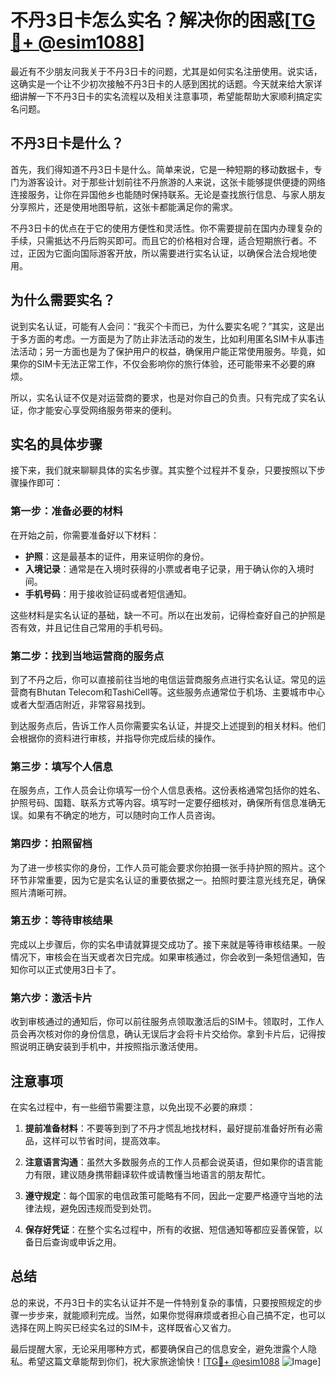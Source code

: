 # 不丹3日卡怎么实名？解决你的困惑[[TG💪+ @esim1088](https://t.me/s/esim1088)]

最近有不少朋友问我关于不丹3日卡的问题，尤其是如何实名注册使用。说实话，这确实是一个让不少初次接触不丹3日卡的人感到困扰的话题。今天就来给大家详细讲解一下不丹3日卡的实名流程以及相关注意事项，希望能帮助大家顺利搞定实名问题。

## 不丹3日卡是什么？

首先，我们得知道不丹3日卡是什么。简单来说，它是一种短期的移动数据卡，专门为游客设计。对于那些计划前往不丹旅游的人来说，这张卡能够提供便捷的网络连接服务，让你在异国他乡也能随时保持联系。无论是查找旅行信息、与家人朋友分享照片，还是使用地图导航，这张卡都能满足你的需求。

不丹3日卡的优点在于它的使用方便性和灵活性。你不需要提前在国内办理复杂的手续，只需抵达不丹后购买即可。而且它的价格相对合理，适合短期旅行者。不过，正因为它面向国际游客开放，所以需要进行实名认证，以确保合法合规地使用。

## 为什么需要实名？

说到实名认证，可能有人会问：“我买个卡而已，为什么要实名呢？”其实，这是出于多方面的考虑。一方面是为了防止非法活动的发生，比如利用匿名SIM卡从事违法活动；另一方面也是为了保护用户的权益，确保用户能正常使用服务。毕竟，如果你的SIM卡无法正常工作，不仅会影响你的旅行体验，还可能带来不必要的麻烦。

所以，实名认证不仅是对运营商的要求，也是对你自己的负责。只有完成了实名认证，你才能安心享受网络服务带来的便利。

## 实名的具体步骤

接下来，我们就来聊聊具体的实名步骤。其实整个过程并不复杂，只要按照以下步骤操作即可：

### 第一步：准备必要的材料

在开始之前，你需要准备好以下材料：
- **护照**：这是最基本的证件，用来证明你的身份。
- **入境记录**：通常是在入境时获得的小票或者电子记录，用于确认你的入境时间。
- **手机号码**：用于接收验证码或者短信通知。

这些材料是实名认证的基础，缺一不可。所以在出发前，记得检查好自己的护照是否有效，并且记住自己常用的手机号码。

### 第二步：找到当地运营商的服务点

到了不丹之后，你可以直接前往当地的电信运营商服务点进行实名认证。常见的运营商有Bhutan Telecom和TashiCell等。这些服务点通常位于机场、主要城市中心或者大型酒店附近，非常容易找到。

到达服务点后，告诉工作人员你需要实名认证，并提交上述提到的相关材料。他们会根据你的资料进行审核，并指导你完成后续的操作。

### 第三步：填写个人信息

在服务点，工作人员会让你填写一份个人信息表格。这份表格通常包括你的姓名、护照号码、国籍、联系方式等内容。填写时一定要仔细核对，确保所有信息准确无误。如果有不确定的地方，可以随时向工作人员咨询。

### 第四步：拍照留档

为了进一步核实你的身份，工作人员可能会要求你拍摄一张手持护照的照片。这个环节非常重要，因为它是实名认证的重要依据之一。拍照时要注意光线充足，确保照片清晰可辨。

### 第五步：等待审核结果

完成以上步骤后，你的实名申请就算提交成功了。接下来就是等待审核结果。一般情况下，审核会在当天或者次日完成。如果审核通过，你会收到一条短信通知，告知你可以正式使用3日卡了。

### 第六步：激活卡片

收到审核通过的通知后，你可以前往服务点领取激活后的SIM卡。领取时，工作人员会再次核对你的身份信息，确认无误后才会将卡片交给你。拿到卡片后，记得按照说明正确安装到手机中，并按照指示激活使用。

## 注意事项

在实名过程中，有一些细节需要注意，以免出现不必要的麻烦：

1. **提前准备材料**：不要等到到了不丹才慌乱地找材料，最好提前准备好所有必需品，这样可以节省时间，提高效率。
   
2. **注意语言沟通**：虽然大多数服务点的工作人员都会说英语，但如果你的语言能力有限，建议随身携带翻译软件或请教懂当地语言的朋友帮忙。

3. **遵守规定**：每个国家的电信政策可能略有不同，因此一定要严格遵守当地的法律法规，避免因违规而受到处罚。

4. **保存好凭证**：在整个实名过程中，所有的收据、短信通知等都应妥善保管，以备日后查询或申诉之用。

## 总结

总的来说，不丹3日卡的实名认证并不是一件特别复杂的事情，只要按照规定的步骤一步步来，就能顺利完成。当然，如果你觉得麻烦或者担心自己搞不定，也可以选择在网上购买已经实名过的SIM卡，这样既省心又省力。

最后提醒大家，无论采用哪种方式，都要确保自己的信息安全，避免泄露个人隐私。希望这篇文章能帮到你们，祝大家旅途愉快！[[TG💪+ @esim1088](https://t.me/s/esim1088) ![Image](https://i.postimg.cc/4NQfJmqS/Snipaste-2025-05-13-00-14-12.png)]